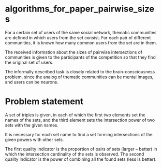 # algorithms_for_paper_pairwise_sizes
For a certain set of users of the same social network, thematic communities are defined in which users from the set consist. For each pair of different communities, it is known how many common users from the set are in them.

The received information about the sizes of pairwise intersections of communities is given to the participants of the competition so that they find the original set of users.

The informally described task is closely related to the brain-consciousness problem, since the analog of thematic communities can be mental images, and users can be neurons.

# Problem statement
A set of triples is given, in each of which the first two elements set the names of the sets, and the third element sets the intersection power of two sets with the given names.

It is necessary for each set name to find a set forming intersections of the given powers with other sets.

The first quality indicator is the proportion of pairs of sets (larger – better) in which the intersection cardinality of the sets is observed. The second quality indicator is the power of combining all the found sets (less is better).
